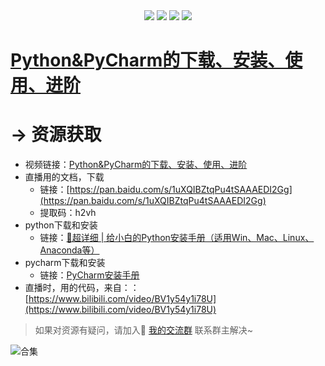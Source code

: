 <div align="center">
    <a href="https://github.com/zhaofeng092/python_auto_office"> <img src="https://badgen.net/badge/Github/%E7%A8%8B%E5%BA%8F%E5%91%98?icon=github&color=red"></a>
    <a href="http://t.cn/A6Gkrbzw"> <img src="https://badgen.net/badge/follow/%E5%85%AC%E4%BC%97%E5%8F%B7?icon=rss&color=green"></a>
    <a href="https://space.bilibili.com/259649365"> <img src="https://badgen.net/badge/pick/B%E7%AB%99?icon=dependabot&color=blue"></a>
    <a href="https://mp.weixin.qq.com/s/CadAaJUTUlXmTxJAjFUfPQ"> <img src="https://badgen.net/badge/join/%E4%BA%A4%E6%B5%81%E7%BE%A4?icon=atom&color=yellow"></a>
</div>

# [Python&PyCharm的下载、安装、使用、进阶](https://www.bilibili.com/video/BV1sy4y1q7zH)



# → 资源获取

- 视频链接：[Python&PyCharm的下载、安装、使用、进阶](https://www.bilibili.com/video/BV1sy4y1q7zH)
- 直播用的文档，下载
  - 链接：[https://pan.baidu.com/s/1uXQIBZtqPu4tSAAAEDI2Gg](https://pan.baidu.com/s/1uXQIBZtqPu4tSAAAEDI2Gg)
  - 提取码：h2vh
- python下载和安装
  - 链接：[💪超详细 | 给小白的Python安装手册（适用Win、Mac、Linux、Anaconda等）](http://mp.weixin.qq.com/s?__biz=MzI2Nzg5MjgyNg==&mid=2247486021&idx=1&sn=d6d9e05abe0e4e29506558b550af34c9&chksm=eaf6ab70dd8122662c1978e843cfde4674611b0d7634616541b013a2db2b323167d55ba5858d&scene=21#wechat_redirect)
- pycharm下载和安装
  - 链接：[PyCharm安装手册](http://mp.weixin.qq.com/s?__biz=MzI2Nzg5MjgyNg==&mid=2247483714&idx=2&sn=743331849f7b49faff5be2d03a38d1ec&chksm=eaf6a077dd8129613f9a540ef0d3142cd938eb4db1e17d3c21749a4e319d1183c3162c6b05e9&scene=21#wechat_redirect)
- 直播时，用的代码，来自：：[https://www.bilibili.com/video/BV1y54y1i78U](https://www.bilibili.com/video/BV1y54y1i78U)



> 如果对资源有疑问，请加入🚸 [我的交流群](https://mp.weixin.qq.com/s/6cR5fMSCtdI5sJdWiDwhOA) 联系群主解决~
>



![合集](https://img-blog.csdnimg.cn/20210303170458567.jpg?x-oss-process=image/watermark,type_ZmFuZ3poZW5naGVpdGk,shadow_10,text_aHR0cHM6Ly9ibG9nLmNzZG4ubmV0L3dlaXhpbl80MjMyMTUxNw==,size_16,color_FFFFFF,t_70#pic_center)